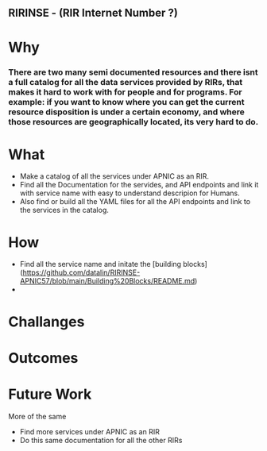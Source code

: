 ## RIRINSE - (RIR Internet Number ?)

# Why
### There are two many semi documented resources and there isnt a full catalog for all the data services provided by RIRs, that makes it hard to work with for people and for programs. For example: if you want to know where you can get the current resource disposition is under a certain economy, and where those resources are geographically located, its very hard to do. 

# What
- Make a catalog of all the services under APNIC as an RIR.
- Find all the Documentation for the servides, and API endpoints and link it with service name with easy to understand descripion for Humans.
- Also find or build all the YAML files for all the API endpoints and link to the services in the catalog.

# How
- Find all the service name and initate the [building blocks] (https://github.com/datalin/RIRINSE-APNIC57/blob/main/Building%20Blocks/README.md)
- 

# Challanges

# Outcomes

# Future Work

More of the same
- Find more services under APNIC as an RIR
- Do this same documentation for all the other RIRs
